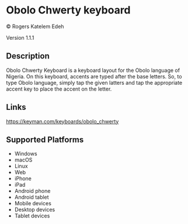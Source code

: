 Obolo Chwerty keyboard
==============

© Rogers Katelem Edeh

Version 1.1.1

Description
-----------

Obolo Chwerty Keyboard is a keyboard layout for the Obolo language of Nigeria.
On this keyboard, accents are typed after the base letters. So, to type Obolo language, simply tap the given latters and tap the appropriate accent key to place the accent on the letter.

Links
-----
https://keyman.com/keyboards/obolo_chwerty

Supported Platforms
-------------------
 * Windows
 * macOS
 * Linux
 * Web
 * iPhone
 * iPad
 * Android phone
 * Android tablet
 * Mobile devices
 * Desktop devices
 * Tablet devices


